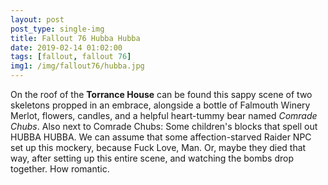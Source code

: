 ```yaml
---
layout: post
post_type: single-img
title: Fallout 76 Hubba Hubba
date: 2019-02-14 01:02:00
tags: [fallout, fallout 76]
img1: /img/fallout76/hubba.jpg
---
```

On the roof of the **Torrance House** can be found this sappy scene of two skeletons propped in an embrace, alongside a bottle of Falmouth Winery Merlot, flowers, candles, and a helpful heart-tummy bear named *Comrade Chubs*. Also next to Comrade Chubs: Some children's blocks that spell out HUBBA HUBBA. We can assume that some affection-starved Raider NPC set up this mockery, because Fuck Love, Man. Or, maybe they died that way, after setting up this entire scene, and watching the bombs drop together. How romantic. 
